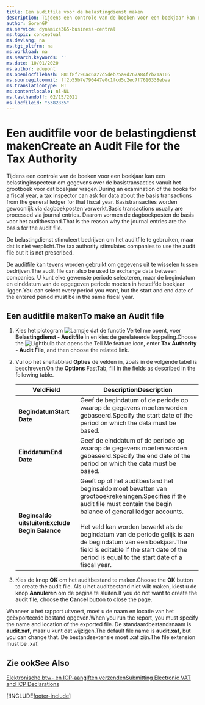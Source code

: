 ```yaml
---
title: Een auditfile voor de belastingdienst maken
description: Tijdens een controle van de boeken voor een boekjaar kan een belastinginspecteur om gegevens over de basistransacties vanuit het grootboek voor dat boekjaar vragen. Basistransacties worden gewoonlijk via dagboekposten verwerkt.
author: SorenGP
ms.service: dynamics365-business-central
ms.topic: conceptual
ms.devlang: na
ms.tgt_pltfrm: na
ms.workload: na
ms.search.keywords: ''
ms.date: 10/01/2020
ms.author: edupont
ms.openlocfilehash: 881f8f796ac6a27d5deb75a9d267a84f7b21a105
ms.sourcegitcommit: ff2b55b7e790447e0c1fcd5c2ec7f7610338ebaa
ms.translationtype: HT
ms.contentlocale: nl-NL
ms.lasthandoff: 02/15/2021
ms.locfileid: "5382835"
---
```

# <a name="create-an-audit-file-for-the-tax-authority"></a><span data-ttu-id="56de3-104">Een auditfile voor de belastingdienst maken</span><span class="sxs-lookup"><span data-stu-id="56de3-104">Create an Audit File for the Tax Authority</span></span>
<span data-ttu-id="56de3-105">Tijdens een controle van de boeken voor een boekjaar kan een belastinginspecteur om gegevens over de basistransacties vanuit het grootboek voor dat boekjaar vragen.</span><span class="sxs-lookup"><span data-stu-id="56de3-105">During an examination of the books for a fiscal year, a tax inspector can ask for data about the basis transactions from the general ledger for that fiscal year.</span></span> <span data-ttu-id="56de3-106">Basistransacties worden gewoonlijk via dagboekposten verwerkt.</span><span class="sxs-lookup"><span data-stu-id="56de3-106">Basis transactions usually are processed via journal entries.</span></span> <span data-ttu-id="56de3-107">Daarom vormen de dagboekposten de basis voor het auditbestand.</span><span class="sxs-lookup"><span data-stu-id="56de3-107">That is the reason why the journal entries are the basis for the audit file.</span></span>  

 <span data-ttu-id="56de3-108">De belastingdienst stimuleert bedrijven om het auditfile te gebruiken, maar dat is niet verplicht.</span><span class="sxs-lookup"><span data-stu-id="56de3-108">The tax authority stimulates companies to use the audit file but it is not prescribed.</span></span>  

 <span data-ttu-id="56de3-109">De auditfile kan tevens worden gebruikt om gegevens uit te wisselen tussen bedrijven.</span><span class="sxs-lookup"><span data-stu-id="56de3-109">The audit file can also be used to exchange data between companies.</span></span> <span data-ttu-id="56de3-110">U kunt elke gewenste periode selecteren, maar de begindatum en einddatum van de opgegeven periode moeten in hetzelfde boekjaar liggen.</span><span class="sxs-lookup"><span data-stu-id="56de3-110">You can select every period you want, but the start and end date of the entered period must be in the same fiscal year.</span></span>  

## <a name="to-make-an-audit-file"></a><span data-ttu-id="56de3-111">Een auditfile maken</span><span class="sxs-lookup"><span data-stu-id="56de3-111">To make an Audit file</span></span>  

1.  <span data-ttu-id="56de3-112">Kies het pictogram ![Lampje dat de functie Vertel me opent](../../media/ui-search/search_small.png "Vertel me wat u wilt doen"), voer **Belastingdienst - Auditfile** in en kies de gerelateerde koppeling.</span><span class="sxs-lookup"><span data-stu-id="56de3-112">Choose the ![Lightbulb that opens the Tell Me feature](../../media/ui-search/search_small.png "Tell me what you want to do") icon, enter **Tax Authority - Audit File**, and then choose the related link.</span></span>  
2.  <span data-ttu-id="56de3-113">Vul op het sneltabblad **Opties** de velden in, zoals in de volgende tabel is beschreven.</span><span class="sxs-lookup"><span data-stu-id="56de3-113">On the **Options** FastTab, fill in the fields as described in the following table.</span></span>  

    |<span data-ttu-id="56de3-114">Veld</span><span class="sxs-lookup"><span data-stu-id="56de3-114">Field</span></span>|<span data-ttu-id="56de3-115">Description</span><span class="sxs-lookup"><span data-stu-id="56de3-115">Description</span></span>|  
    |---------------------------------|---------------------------------------|  
    |<span data-ttu-id="56de3-116">**Begindatum**</span><span class="sxs-lookup"><span data-stu-id="56de3-116">**Start Date**</span></span>|<span data-ttu-id="56de3-117">Geef de begindatum of de periode op waarop de gegevens moeten worden gebaseerd.</span><span class="sxs-lookup"><span data-stu-id="56de3-117">Specify the start date of the period on which the data must be based.</span></span>|  
    |<span data-ttu-id="56de3-118">**Einddatum**</span><span class="sxs-lookup"><span data-stu-id="56de3-118">**End Date**</span></span>|<span data-ttu-id="56de3-119">Geef de einddatum of de periode op waarop de gegevens moeten worden gebaseerd.</span><span class="sxs-lookup"><span data-stu-id="56de3-119">Specify the end date of the period on which the data must be based.</span></span>|  
    |<span data-ttu-id="56de3-120">**Beginsaldo uitsluiten**</span><span class="sxs-lookup"><span data-stu-id="56de3-120">**Exclude Begin Balance**</span></span>|<span data-ttu-id="56de3-121">Geeft op of het auditbestand het beginsaldo moet bevatten van grootboekrekeningen.</span><span class="sxs-lookup"><span data-stu-id="56de3-121">Specifies if the audit file must contain the begin balance of general ledger accounts.</span></span><br /><br /> <span data-ttu-id="56de3-122">Het veld kan worden bewerkt als de begindatum van de periode gelijk is aan de begindatum van een boekjaar.</span><span class="sxs-lookup"><span data-stu-id="56de3-122">The field is editable if the start date of the period is equal to the start date of a fiscal year.</span></span>|  

3.  <span data-ttu-id="56de3-123">Kies de knop **OK** om het auditbestand te maken.</span><span class="sxs-lookup"><span data-stu-id="56de3-123">Choose the **OK** button to create the audit file.</span></span> <span data-ttu-id="56de3-124">Als u het auditbestand niet wilt maken, kiest u de knop **Annuleren** om de pagina te sluiten.</span><span class="sxs-lookup"><span data-stu-id="56de3-124">If you do not want to create the audit file, choose the **Cancel** button to close the page.</span></span>  

<span data-ttu-id="56de3-125">Wanneer u het rapport uitvoert, moet u de naam en locatie van het geëxporteerde bestand opgeven.</span><span class="sxs-lookup"><span data-stu-id="56de3-125">When you run the report, you must specify the name and location of the exported file.</span></span> <span data-ttu-id="56de3-126">De standaardbestandsnaam is **audit.xaf**, maar u kunt dat wijzigen.</span><span class="sxs-lookup"><span data-stu-id="56de3-126">The default file name is **audit.xaf**, but you can change that.</span></span> <span data-ttu-id="56de3-127">De bestandsextensie moet .xaf zijn.</span><span class="sxs-lookup"><span data-stu-id="56de3-127">The file extension must be .xaf.</span></span>  

## <a name="see-also"></a><span data-ttu-id="56de3-128">Zie ook</span><span class="sxs-lookup"><span data-stu-id="56de3-128">See Also</span></span>  
 [<span data-ttu-id="56de3-129">Elektronische btw- en ICP-aangiften verzenden</span><span class="sxs-lookup"><span data-stu-id="56de3-129">Submitting Electronic VAT and ICP Declarations</span></span>](electronic-vat-and-icp-declarations.md)


[!INCLUDE[footer-include](../../includes/footer-banner.md)]